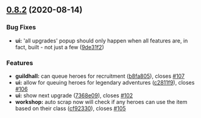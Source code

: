 ## [0.8.2](https://github.com/Rasterkhann/Rasterkhann/compare/v0.8.1...v0.8.2) (2020-08-14)


### Bug Fixes

* **ui:** 'all upgrades' popup should only happen when all features are, in fact, built - not just a few ([9de31f2](https://github.com/Rasterkhann/Rasterkhann/commit/9de31f201c0b35f029880a83d5e2ce830da1d9ff))


### Features

* **guildhall:** can queue heroes for recruitment ([b8fa805](https://github.com/Rasterkhann/Rasterkhann/commit/b8fa8055e02d4af84d69be19888bed898bfaa198)), closes [#107](https://github.com/Rasterkhann/Rasterkhann/issues/107)
* **ui:** allow for queuing heroes for legendary adventures ([c2811f9](https://github.com/Rasterkhann/Rasterkhann/commit/c2811f9c1879647d221796300d6eb356cc82ea21)), closes [#106](https://github.com/Rasterkhann/Rasterkhann/issues/106)
* **ui:** show next upgrade ([7368e09](https://github.com/Rasterkhann/Rasterkhann/commit/7368e09511a7b54488dcb39de7acca068843b034)), closes [#102](https://github.com/Rasterkhann/Rasterkhann/issues/102)
* **workshop:** auto scrap now will check if any heroes can use the item based on their class ([cf92330](https://github.com/Rasterkhann/Rasterkhann/commit/cf923307ed0b5eb60da1b1f6594143c1dc987656)), closes [#105](https://github.com/Rasterkhann/Rasterkhann/issues/105)




